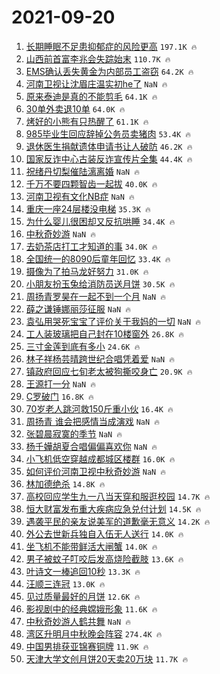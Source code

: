 # 2021-09-20

1. [长期睡眠不足患抑郁症的风险更高](https://s.weibo.com/weibo?q=%23%E9%95%BF%E6%9C%9F%E7%9D%A1%E7%9C%A0%E4%B8%8D%E8%B6%B3%E6%82%A3%E6%8A%91%E9%83%81%E7%97%87%E7%9A%84%E9%A3%8E%E9%99%A9%E6%9B%B4%E9%AB%98%23&Refer=top) `197.1K 🔥`
1. [山西前首富李兆会失踪始末](https://s.weibo.com/weibo?q=%23%E5%B1%B1%E8%A5%BF%E5%89%8D%E9%A6%96%E5%AF%8C%E6%9D%8E%E5%85%86%E4%BC%9A%E5%A4%B1%E8%B8%AA%E5%A7%8B%E6%9C%AB%23&Refer=top) `110.7K 🔥`
1. [EMS确认丢失黄金为内部员工盗窃](https://s.weibo.com/weibo?q=%23EMS%E7%A1%AE%E8%AE%A4%E4%B8%A2%E5%A4%B1%E9%BB%84%E9%87%91%E4%B8%BA%E5%86%85%E9%83%A8%E5%91%98%E5%B7%A5%E7%9B%97%E7%AA%83%23&Refer=top) `64.2K 🔥`
1. [河南卫视让沈眉庄温实初he了](https://s.weibo.com/weibo?q=%23%E6%B2%B3%E5%8D%97%E5%8D%AB%E8%A7%86%E8%AE%A9%E6%B2%88%E7%9C%89%E5%BA%84%E6%B8%A9%E5%AE%9E%E5%88%9Dhe%E4%BA%86%23&Refer=top) `NaN 🔥`
1. [原来泰迪是真的不能剪毛](https://s.weibo.com/weibo?q=%23%E5%8E%9F%E6%9D%A5%E6%B3%B0%E8%BF%AA%E6%98%AF%E7%9C%9F%E7%9A%84%E4%B8%8D%E8%83%BD%E5%89%AA%E6%AF%9B%23&Refer=top) `64.1K 🔥`
1. [30单外卖退10单](https://s.weibo.com/weibo?q=%2330%E5%8D%95%E5%A4%96%E5%8D%96%E9%80%8010%E5%8D%95%23&Refer=top) `64.0K 🔥`
1. [烤好的小熊有只热醒了](https://s.weibo.com/weibo?q=%23%E7%83%A4%E5%A5%BD%E7%9A%84%E5%B0%8F%E7%86%8A%E6%9C%89%E5%8F%AA%E7%83%AD%E9%86%92%E4%BA%86%23&Refer=top) `61.1K 🔥`
1. [985毕业生回应辞掉公务员卖猪肉](https://s.weibo.com/weibo?q=%23985%E6%AF%95%E4%B8%9A%E7%94%9F%E5%9B%9E%E5%BA%94%E8%BE%9E%E6%8E%89%E5%85%AC%E5%8A%A1%E5%91%98%E5%8D%96%E7%8C%AA%E8%82%89%23&Refer=top) `53.4K 🔥`
1. [退休医生捐献遗体申请书让人破防](https://s.weibo.com/weibo?q=%23%E9%80%80%E4%BC%91%E5%8C%BB%E7%94%9F%E6%8D%90%E7%8C%AE%E9%81%97%E4%BD%93%E7%94%B3%E8%AF%B7%E4%B9%A6%E8%AE%A9%E4%BA%BA%E7%A0%B4%E9%98%B2%23&Refer=top) `46.2K 🔥`
1. [国家反诈中心古装反诈宣传片全集](https://s.weibo.com/weibo?q=%23%E5%9B%BD%E5%AE%B6%E5%8F%8D%E8%AF%88%E4%B8%AD%E5%BF%83%E5%8F%A4%E8%A3%85%E5%8F%8D%E8%AF%88%E5%AE%A3%E4%BC%A0%E7%89%87%E5%85%A8%E9%9B%86%23&Refer=top) `44.4K 🔥`
1. [祝绪丹切梨催陆漓离婚](https://s.weibo.com/weibo?q=%23%E7%A5%9D%E7%BB%AA%E4%B8%B9%E5%88%87%E6%A2%A8%E5%82%AC%E9%99%86%E6%BC%93%E7%A6%BB%E5%A9%9A%23&Refer=top) `NaN 🔥`
1. [千万不要四颗智齿一起拔](https://s.weibo.com/weibo?q=%23%E5%8D%83%E4%B8%87%E4%B8%8D%E8%A6%81%E5%9B%9B%E9%A2%97%E6%99%BA%E9%BD%BF%E4%B8%80%E8%B5%B7%E6%8B%94%23&Refer=top) `40.0K 🔥`
1. [河南卫视有文化NB症](https://s.weibo.com/weibo?q=%23%E6%B2%B3%E5%8D%97%E5%8D%AB%E8%A7%86%E6%9C%89%E6%96%87%E5%8C%96NB%E7%97%87%23&Refer=top) `NaN 🔥`
1. [重庆一座24层楼没电梯](https://s.weibo.com/weibo?q=%23%E9%87%8D%E5%BA%86%E4%B8%80%E5%BA%A724%E5%B1%82%E6%A5%BC%E6%B2%A1%E7%94%B5%E6%A2%AF%23&Refer=top) `35.3K 🔥`
1. [为什么婴儿很困却又反抗哄睡](https://s.weibo.com/weibo?q=%23%E4%B8%BA%E4%BB%80%E4%B9%88%E5%A9%B4%E5%84%BF%E5%BE%88%E5%9B%B0%E5%8D%B4%E5%8F%88%E5%8F%8D%E6%8A%97%E5%93%84%E7%9D%A1%23&Refer=top) `34.4K 🔥`
1. [中秋奇妙游](https://s.weibo.com/weibo?q=%E4%B8%AD%E7%A7%8B%E5%A5%87%E5%A6%99%E6%B8%B8&Refer=top) `NaN 🔥`
1. [去奶茶店打工才知道的事](https://s.weibo.com/weibo?q=%23%E5%8E%BB%E5%A5%B6%E8%8C%B6%E5%BA%97%E6%89%93%E5%B7%A5%E6%89%8D%E7%9F%A5%E9%81%93%E7%9A%84%E4%BA%8B%23&Refer=top) `34.0K 🔥`
1. [全国统一的8090后童年回忆](https://s.weibo.com/weibo?q=%23%E5%85%A8%E5%9B%BD%E7%BB%9F%E4%B8%80%E7%9A%848090%E5%90%8E%E7%AB%A5%E5%B9%B4%E5%9B%9E%E5%BF%86%23&Refer=top) `33.4K 🔥`
1. [摄像为了拍马龙好努力](https://s.weibo.com/weibo?q=%23%E6%91%84%E5%83%8F%E4%B8%BA%E4%BA%86%E6%8B%8D%E9%A9%AC%E9%BE%99%E5%A5%BD%E5%8A%AA%E5%8A%9B%23&Refer=top) `31.0K 🔥`
1. [小朋友扮玉兔给消防员送月饼](https://s.weibo.com/weibo?q=%23%E5%B0%8F%E6%9C%8B%E5%8F%8B%E6%89%AE%E7%8E%89%E5%85%94%E7%BB%99%E6%B6%88%E9%98%B2%E5%91%98%E9%80%81%E6%9C%88%E9%A5%BC%23&Refer=top) `30.5K 🔥`
1. [周扬青罗昊在一起不到一个月](https://s.weibo.com/weibo?q=%23%E5%91%A8%E6%89%AC%E9%9D%92%E7%BD%97%E6%98%8A%E5%9C%A8%E4%B8%80%E8%B5%B7%E4%B8%8D%E5%88%B0%E4%B8%80%E4%B8%AA%E6%9C%88%23&Refer=top) `NaN 🔥`
1. [薛之谦锤娜丽莎征服](https://s.weibo.com/weibo?q=%23%E8%96%9B%E4%B9%8B%E8%B0%A6%E9%94%A4%E5%A8%9C%E4%B8%BD%E8%8E%8E%E5%BE%81%E6%9C%8D%23&Refer=top) `NaN 🔥`
1. [袁弘用哭死宝宝了评价关于我妈的一切](https://s.weibo.com/weibo?q=%23%E8%A2%81%E5%BC%98%E7%94%A8%E5%93%AD%E6%AD%BB%E5%AE%9D%E5%AE%9D%E4%BA%86%E8%AF%84%E4%BB%B7%E5%85%B3%E4%BA%8E%E6%88%91%E5%A6%88%E7%9A%84%E4%B8%80%E5%88%87%23&Refer=top) `NaN 🔥`
1. [工人装玻璃把自己封在10楼窗外](https://s.weibo.com/weibo?q=%23%E5%B7%A5%E4%BA%BA%E8%A3%85%E7%8E%BB%E7%92%83%E6%8A%8A%E8%87%AA%E5%B7%B1%E5%B0%81%E5%9C%A810%E6%A5%BC%E7%AA%97%E5%A4%96%23&Refer=top) `26.8K 🔥`
1. [三寸金莲到底有多小](https://s.weibo.com/weibo?q=%23%E4%B8%89%E5%AF%B8%E9%87%91%E8%8E%B2%E5%88%B0%E5%BA%95%E6%9C%89%E5%A4%9A%E5%B0%8F%23&Refer=top) `24.6K 🔥`
1. [林子祥杨芸晴跨世纪合唱凭着爱](https://s.weibo.com/weibo?q=%23%E6%9E%97%E5%AD%90%E7%A5%A5%E6%9D%A8%E8%8A%B8%E6%99%B4%E8%B7%A8%E4%B8%96%E7%BA%AA%E5%90%88%E5%94%B1%E5%87%AD%E7%9D%80%E7%88%B1%23&Refer=top) `NaN 🔥`
1. [镇政府回应七旬老太被狗撕咬身亡](https://s.weibo.com/weibo?q=%23%E9%95%87%E6%94%BF%E5%BA%9C%E5%9B%9E%E5%BA%94%E4%B8%83%E6%97%AC%E8%80%81%E5%A4%AA%E8%A2%AB%E7%8B%97%E6%92%95%E5%92%AC%E8%BA%AB%E4%BA%A1%23&Refer=top) `20.9K 🔥`
1. [王源打一分](https://s.weibo.com/weibo?q=%23%E7%8E%8B%E6%BA%90%E6%89%93%E4%B8%80%E5%88%86%23&Refer=top) `NaN 🔥`
1. [C罗破门](https://s.weibo.com/weibo?q=%23C%E7%BD%97%E7%A0%B4%E9%97%A8%23&Refer=top) `16.8K 🔥`
1. [70岁老人跳河救150斤重小伙](https://s.weibo.com/weibo?q=%2370%E5%B2%81%E8%80%81%E4%BA%BA%E8%B7%B3%E6%B2%B3%E6%95%91150%E6%96%A4%E9%87%8D%E5%B0%8F%E4%BC%99%23&Refer=top) `16.4K 🔥`
1. [周扬青 谁会把感情当成演戏](https://s.weibo.com/weibo?q=%E5%91%A8%E6%89%AC%E9%9D%92%20%E8%B0%81%E4%BC%9A%E6%8A%8A%E6%84%9F%E6%83%85%E5%BD%93%E6%88%90%E6%BC%94%E6%88%8F&Refer=top) `NaN 🔥`
1. [张碧晨寂寞的季节](https://s.weibo.com/weibo?q=%23%E5%BC%A0%E7%A2%A7%E6%99%A8%E5%AF%82%E5%AF%9E%E7%9A%84%E5%AD%A3%E8%8A%82%23&Refer=top) `NaN 🔥`
1. [杨千嬅胡夏合唱偏偏喜欢你](https://s.weibo.com/weibo?q=%23%E6%9D%A8%E5%8D%83%E5%AC%85%E8%83%A1%E5%A4%8F%E5%90%88%E5%94%B1%E5%81%8F%E5%81%8F%E5%96%9C%E6%AC%A2%E4%BD%A0%23&Refer=top) `NaN 🔥`
1. [小飞机低空穿越成都城区楼群](https://s.weibo.com/weibo?q=%23%E5%B0%8F%E9%A3%9E%E6%9C%BA%E4%BD%8E%E7%A9%BA%E7%A9%BF%E8%B6%8A%E6%88%90%E9%83%BD%E5%9F%8E%E5%8C%BA%E6%A5%BC%E7%BE%A4%23&Refer=top) `16.0K 🔥`
1. [如何评价河南卫视中秋奇妙游](https://s.weibo.com/weibo?q=%23%E5%A6%82%E4%BD%95%E8%AF%84%E4%BB%B7%E6%B2%B3%E5%8D%97%E5%8D%AB%E8%A7%86%E4%B8%AD%E7%A7%8B%E5%A5%87%E5%A6%99%E6%B8%B8%23&Refer=top) `NaN 🔥`
1. [林加德绝杀](https://s.weibo.com/weibo?q=%E6%9E%97%E5%8A%A0%E5%BE%B7%E7%BB%9D%E6%9D%80&Refer=top) `14.8K 🔥`
1. [高校回应学生九一八当天穿和服逛校园](https://s.weibo.com/weibo?q=%23%E9%AB%98%E6%A0%A1%E5%9B%9E%E5%BA%94%E5%AD%A6%E7%94%9F%E4%B9%9D%E4%B8%80%E5%85%AB%E5%BD%93%E5%A4%A9%E7%A9%BF%E5%92%8C%E6%9C%8D%E9%80%9B%E6%A0%A1%E5%9B%AD%23&Refer=top) `14.7K 🔥`
1. [恒大财富发布重大疾病应急兑付计划](https://s.weibo.com/weibo?q=%23%E6%81%92%E5%A4%A7%E8%B4%A2%E5%AF%8C%E5%8F%91%E5%B8%83%E9%87%8D%E5%A4%A7%E7%96%BE%E7%97%85%E5%BA%94%E6%80%A5%E5%85%91%E4%BB%98%E8%AE%A1%E5%88%92%23&Refer=top) `14.5K 🔥`
1. [遇袭平民的亲友说美军的道歉毫无意义](https://s.weibo.com/weibo?q=%23%E9%81%87%E8%A2%AD%E5%B9%B3%E6%B0%91%E7%9A%84%E4%BA%B2%E5%8F%8B%E8%AF%B4%E7%BE%8E%E5%86%9B%E7%9A%84%E9%81%93%E6%AD%89%E6%AF%AB%E6%97%A0%E6%84%8F%E4%B9%89%23&Refer=top) `14.2K 🔥`
1. [外公去世新兵独自入伍无人送行](https://s.weibo.com/weibo?q=%23%E5%A4%96%E5%85%AC%E5%8E%BB%E4%B8%96%E6%96%B0%E5%85%B5%E7%8B%AC%E8%87%AA%E5%85%A5%E4%BC%8D%E6%97%A0%E4%BA%BA%E9%80%81%E8%A1%8C%23&Refer=top) `14.0K 🔥`
1. [坐飞机不能带鲜活大闸蟹](https://s.weibo.com/weibo?q=%23%E5%9D%90%E9%A3%9E%E6%9C%BA%E4%B8%8D%E8%83%BD%E5%B8%A6%E9%B2%9C%E6%B4%BB%E5%A4%A7%E9%97%B8%E8%9F%B9%23&Refer=top) `14.0K 🔥`
1. [男子被蚊子叮咬后发高烧险截肢](https://s.weibo.com/weibo?q=%23%E7%94%B7%E5%AD%90%E8%A2%AB%E8%9A%8A%E5%AD%90%E5%8F%AE%E5%92%AC%E5%90%8E%E5%8F%91%E9%AB%98%E7%83%A7%E9%99%A9%E6%88%AA%E8%82%A2%23&Refer=top) `13.6K 🔥`
1. [叶诗文一棒追回10秒](https://s.weibo.com/weibo?q=%23%E5%8F%B6%E8%AF%97%E6%96%87%E4%B8%80%E6%A3%92%E8%BF%BD%E5%9B%9E10%E7%A7%92%23&Refer=top) `13.3K 🔥`
1. [汪顺三连冠](https://s.weibo.com/weibo?q=%23%E6%B1%AA%E9%A1%BA%E4%B8%89%E8%BF%9E%E5%86%A0%23&Refer=top) `13.0K 🔥`
1. [见过质量最好的月饼](https://s.weibo.com/weibo?q=%23%E8%A7%81%E8%BF%87%E8%B4%A8%E9%87%8F%E6%9C%80%E5%A5%BD%E7%9A%84%E6%9C%88%E9%A5%BC%23&Refer=top) `12.6K 🔥`
1. [影视剧中的经典嫦娥形象](https://s.weibo.com/weibo?q=%23%E5%BD%B1%E8%A7%86%E5%89%A7%E4%B8%AD%E7%9A%84%E7%BB%8F%E5%85%B8%E5%AB%A6%E5%A8%A5%E5%BD%A2%E8%B1%A1%23&Refer=top) `11.6K 🔥`
1. [中秋奇妙游人鹤共舞](https://s.weibo.com/weibo?q=%23%E4%B8%AD%E7%A7%8B%E5%A5%87%E5%A6%99%E6%B8%B8%E4%BA%BA%E9%B9%A4%E5%85%B1%E8%88%9E%23&Refer=top) `NaN 🔥`
1. [湾区升明月中秋晚会阵容](https://s.weibo.com/weibo?q=%23%E6%B9%BE%E5%8C%BA%E5%8D%87%E6%98%8E%E6%9C%88%E4%B8%AD%E7%A7%8B%E6%99%9A%E4%BC%9A%E9%98%B5%E5%AE%B9%23&Refer=top) `274.4K 🔥`
1. [中国男排获亚锦赛铜牌](https://s.weibo.com/weibo?q=%23%E4%B8%AD%E5%9B%BD%E7%94%B7%E6%8E%92%E8%8E%B7%E4%BA%9A%E9%94%A6%E8%B5%9B%E9%93%9C%E7%89%8C%23&Refer=top) `11.9K 🔥`
1. [天津大学文创月饼20天卖20万块](https://s.weibo.com/weibo?q=%23%E5%A4%A9%E6%B4%A5%E5%A4%A7%E5%AD%A6%E6%96%87%E5%88%9B%E6%9C%88%E9%A5%BC20%E5%A4%A9%E5%8D%9620%E4%B8%87%E5%9D%97%23&Refer=top) `11.7K 🔥`
